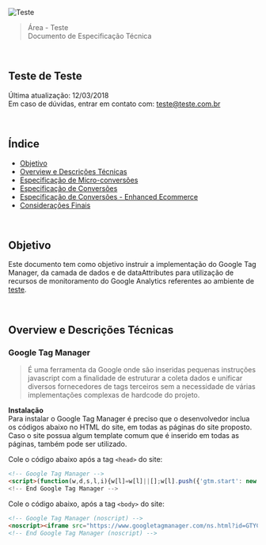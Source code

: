 ![Teste](http://ciro.inie.com.br/public/images/teste-logo.png)

> Área - Teste<br />
> Documento de Especificação Técnica

<br />

## Teste de Teste
Última atualização: 12/03/2018 <br />
Em caso de dúvidas, entrar em contato com: [teste@teste.com.br](mailto:teste@teste.com.br)

<br />

## Índice
- [Objetivo](#objetivo)
- [Overview e Descrições Técnicas](#overview-e-descrições-técnicas)
- [Especificação de Micro-conversões](#especificação-de-micro-conversões)
- [Especificação de Conversões](#especificação-de-conversões)
- [Especificação de Conversões - Enhanced Ecommerce](#especificação-de-conversões---enhanced-ecommerce)
- [Considerações Finais](#considerações-finais)

<br />

## Objetivo
Este documento tem como objetivo instruir a implementação do Google Tag Manager, da camada de dados e de dataAttributes para utilização de recursos de monitoramento do Google Analytics referentes ao ambiente de [teste](http://www.testerecarga.com.br/).

<br />

## Overview e Descrições Técnicas

### Google Tag Manager

> É uma ferramenta da Google onde são inseridas pequenas instruções javascript com a finalidade de estruturar a coleta dados e unificar diversos fornecedores de tags terceiros sem a necessidade de várias implementações complexas de hardcode do projeto.

**Instalação**<br />
Para instalar o Google Tag Manager é preciso que o desenvolvedor inclua os códigos abaixo no HTML do site, em todas as páginas do site proposto. Caso o site possua algum template comum que é inserido em todas as páginas, também pode ser utilizado.

Cole o código abaixo após a tag `<head>` do site:

```html
<!-- Google Tag Manager -->
<script>(function(w,d,s,l,i){w[l]=w[l]||[];w[l].push({'gtm.start': new Date().getTime(),event:'gtm.js'});var f=d.getElementsByTagName(s)[0], j=d.createElement(s),dl=l!='dataLayer'?'&l='+l:'';j.async=true;j.src='https://www.googletagmanager.com/gtm.js?id='+i+dl;f.parentNode.insertBefore(j,f);})(window,document,'script','dataLayer','GTYC-2983475H);</script>
<!-- End Google Tag Manager -->
```

Cole o código abaixo, após a tag `<body>` do site:

```html
<!-- Google Tag Manager (noscript) -->
<noscript><iframe src="https://www.googletagmanager.com/ns.html?id=GTYC-09843580934H height="0" width="0" style="display:none;visibility:hidden"></iframe></noscript>
<!-- End Google Tag Manager (noscript) -->
```

